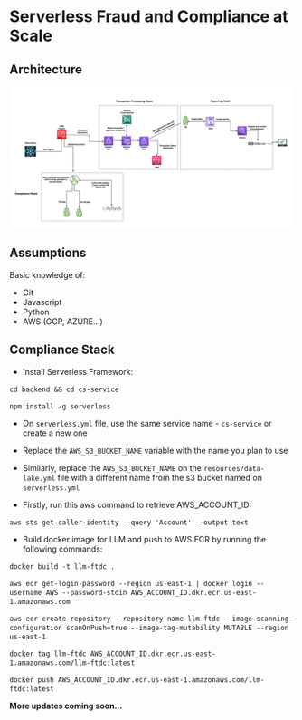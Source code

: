 # Serverless Fraud and Compliance at Scale

## Architecture

![architecture](images/serverless_fintech_stack.png)

## Assumptions
Basic knowledge of:
- Git
- Javascript
- Python
- AWS (GCP, AZURE…)


## Compliance Stack
- Install Serverless Framework:

```
cd backend && cd cs-service
```

```
npm install -g serverless

```


- On `serverless.yml` file, use the same service name - `cs-service` or create a new one
- Replace the `AWS_S3_BUCKET_NAME` variable with the name you plan to use
- Similarly, replace the `AWS_S3_BUCKET_NAME` on the `resources/data-lake.yml` file with a different name from the s3 bucket named on `serverless.yml`

- Firstly, run this aws command to retrieve AWS_ACCOUNT_ID:

  
```
aws sts get-caller-identity --query 'Account' --output text
```

- Build docker image for LLM and push to AWS ECR by running the following commands:

```
docker build -t llm-ftdc .
```

```
aws ecr get-login-password --region us-east-1 | docker login --username AWS --password-stdin AWS_ACCOUNT_ID.dkr.ecr.us-east-1.amazonaws.com
```

```
aws ecr create-repository --repository-name llm-ftdc --image-scanning-configuration scanOnPush=true --image-tag-mutability MUTABLE --region us-east-1
```

```
docker tag llm-ftdc AWS_ACCOUNT_ID.dkr.ecr.us-east-1.amazonaws.com/llm-ftdc:latest
```

```
docker push AWS_ACCOUNT_ID.dkr.ecr.us-east-1.amazonaws.com/llm-ftdc:latest
```

**More updates coming soon…**
